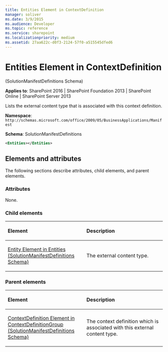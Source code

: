 ```yaml
---
title: Entities Element in ContextDefinition
manager: soliver
ms.date: 3/9/2015
ms.audience: Developer
ms.topic: reference
ms.service: sharepoint
ms.localizationpriority: medium
ms.assetid: 27aa622c-d0f3-2124-57f0-a515545dfed6
---
```


# Entities Element in ContextDefinition 

(SolutionManifestDefinitions Schema)

**Applies to**: SharePoint 2016 | SharePoint Foundation 2013 | SharePoint Online | SharePoint Server 2013

Lists the external content type that is associated with this context definition.

**Namespace**: `http://schemas.microsoft.com/office/2009/05/BusinessApplications/Manifest`

**Schema**: SolutionManifestDefinitions

```XML
<Entities></Entities>
```

## Elements and attributes

The following sections describe attributes, child elements, and parent elements.

### Attributes

None.

### Child elements

<table>
<colgroup>
<col width="50%" />
<col width="50%" />
</colgroup>
<thead>
<tr class="header">
<th align="left"><p>Element</p></th>
<th align="left"><p>Description</p></th>
</tr>
</thead>
<tbody>
<tr class="odd">
<td align="left"><p><span sdata="link"><a href="entity-element-in-entities-solutionmanifestdefinitions-schema.md">Entity Element in Entities (SolutionManifestDefinitions Schema)</a></span></p></td>
<td align="left"><p>The external content type.</p></td>
</tr>
</tbody>
</table>

### Parent elements

<table>
<colgroup>
<col width="50%" />
<col width="50%" />
</colgroup>
<thead>
<tr class="header">
<th align="left"><p>Element</p></th>
<th align="left"><p>Description</p></th>
</tr>
</thead>
<tbody>
<tr class="odd">
<td align="left"><p><span sdata="link"><a href="contextdefinition-element-in-contextdefinitiongroup-solutionmanifestdefinitions.md">ContextDefinition Element in ContextDefinitionGroup (SolutionManifestDefinitions Schema)</a></span></p></td>
<td align="left"><p>The context definition which is associated with this external content type.</p></td>
</tr>
</tbody>
</table>

<br/>

<br/>








